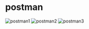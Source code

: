 # postman
![postman1](https://github.com/Arturchicks/postman/assets/148388727/81e690ae-7e36-4633-87e0-aea476ddbadb)
![postman2](https://github.com/Arturchicks/postman/assets/148388727/1073b805-bc98-4683-97e8-8fb19560efb2)
![postman3](https://github.com/Arturchicks/postman/assets/148388727/9d9d74b5-ffbb-4eef-acae-dd3319882cf3)
